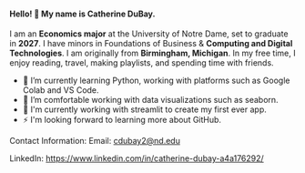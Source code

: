 #### Hello! 👋 My name is **Catherine DuBay**.

I am an **Economics major** at the University of Notre Dame, set to graduate in **2027**. I have minors in Foundations of Business & **Computing and Digital Technologies**. I am originally from **Birmingham, Michigan**. In my free time, I enjoy reading, travel, making playlists, and spending time with friends.

- 🌱 I’m currently learning Python, working with platforms such as Google Colab and VS Code.
- 🔭 I’m comfortable working with data visualizations such as seaborn.
- 💬 I'm currently working with streamlit to create my first ever app.
- ⚡ I'm looking forward to learning more about GitHub.

Contact Information:
  Email: cdubay2@nd.edu
  
  LinkedIn: https://www.linkedin.com/in/catherine-dubay-a4a176292/

<!--
**Catherine-DuBay/Catherine-DuBay** is a ✨ _special_ ✨ repository because its `README.md` (this file) appears on your GitHub profile.

Here are some ideas to get you started:

- 🔭 I’m currently working on ...
- 🌱 I’m currently learning ...
- 👯 I’m looking to collaborate on ...
- 🤔 I’m looking for help with ...
- 💬 Ask me about ...
- 📫 How to reach me: ...
- 😄 Pronouns: ...
- ⚡ Fun fact: ...
-->
